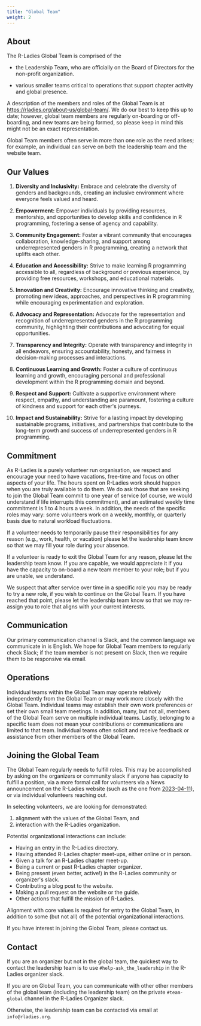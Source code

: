 ```yaml
---
title: "Global Team"
weight: 2
---
```



## About

The R-Ladies Global Team is comprised of the 

* the Leadership Team, who are officially on the Board of Directors for the 
non-profit organization.

* various smaller teams critical to operations that support chapter activity
and global presence.

A description of the members and roles of the Global Team is at <https://rladies.org/about-us/global-team/>. 
We do our best to keep this up to date;
however, global team members are regularly on-boarding or off-boarding, and new teams
are being formed, so please keep in mind this might not be an exact
representation.

Global Team members often serve in more than one role as the need arises; for example,
an individual can serve on both the leadership team and the website team.

## Our Values

1. **Diversity and Inclusivity:** Embrace and celebrate the diversity of genders and backgrounds, creating an inclusive environment where everyone feels valued and heard.

2. **Empowerment:** Empower individuals by providing resources, mentorship, and opportunities to develop skills and confidence in R programming, fostering a sense of agency and capability.

3. **Community Engagement:** Foster a vibrant community that encourages collaboration, knowledge-sharing, and support among underrepresented genders in R programming, creating a network that uplifts each other.

4. **Education and Accessibility:** Strive to make learning R programming accessible to all, regardless of background or previous experience, by providing free resources, workshops, and educational materials.

5. **Innovation and Creativity:** Encourage innovative thinking and creativity, promoting new ideas, approaches, and perspectives in R programming while encouraging experimentation and exploration.

6. **Advocacy and Representation:** Advocate for the representation and recognition of underrepresented genders in the R programming community, highlighting their contributions and advocating for equal opportunities.

7. **Transparency and Integrity:** Operate with transparency and integrity in all endeavors, ensuring accountability, honesty, and fairness in decision-making processes and interactions.

8. **Continuous Learning and Growth:** Foster a culture of continuous learning and growth, encouraging personal and professional development within the R programming domain and beyond.

9. **Respect and Support:** Cultivate a supportive environment where respect, empathy, and understanding are paramount, fostering a culture of kindness and support for each other's journeys.

10. **Impact and Sustainability:** Strive for a lasting impact by developing sustainable programs, initiatives, and partnerships that contribute to the long-term growth and success of underrepresented genders in R programming.

## Commitment

As R-Ladies is a purely volunteer run organisation, we respect and encourage your
need to have vacations, free-time and focus on other aspects of your life. The 
hours spent on R-Ladies work should happen when you are truly available to do them. 
We do ask those that are seeking to join the Global Team commit to one year of service 
(of course, we would understand if life interrupts this commitment), and an estimated
weekly time commitment is 1 to 4 hours a week. In addition, the needs of
the specific roles may vary: some volunteers work on a weekly, monthly, or quarterly
basis due to natural workload fluctuations.

If a volunteer needs to temporarily pause their responsibilities for any reason
(e.g., work, health, or vacation) please let the leadership team know so that we
may fill your role during your absence.

If a volunteer is ready to exit the Global Team for any reason, please let the leadership
team know. If you are capable, we would appreciate it if you have the capacity to on-board a new
team member to your role; but if you are unable, we understand.

We suspect that after service over time in a specific role you may be ready to
try a new role, if you wish to continue on the Global Team. If you have reached that
point, please let the leadership team know so that we may re-assign you to role
that aligns with your current interests.

## Communication

Our primary communication channel is Slack, and the common language we communicate
in is English. We hope for Global Team members to regularly check Slack; if the 
team member is not present on Slack, then we require them to be responsive via email.

## Operations

Individual teams within the Global Team may operate relatively independently
from the Global Team or may work more closely with the Global Team. Individual
teams may establish their own work preferences or set their own small team meetings.
In addition, many, but not all, members of the Global Team serve on multiple 
individual teams. Lastly, belonging to a specific team does not mean your contributions
or communications are limited to that team. Individual teams often solicit and
receive feedback or assistance from other members of the Global Team.

## Joining the Global Team

The Global Team regularly needs to fulfill roles. This may be accomplished by 
asking on the organizers or community slack if anyone has capacity to fulfill a 
position, via a more formal call for volunteers via a News announcement on the 
R-Ladies website (such as the one from [2023-04-11](https://rladies.org/news/2023-04-11-global-team-recruiting/)),
or via individual volunteers reaching out.

In selecting volunteers, we are looking for demonstrated:
1. alignment with the values of the Global Team, and
2. interaction with the R-Ladies organization.


Potential organizational interactions can include:
* Having an entry in the R-Ladies directory.
* Having attended R-Ladies chapter meet-ups, either online or in person.
* Given a talk for an R-Ladies chapter meet-up.
* Being a current or past R-Ladies chapter organizer.
* Being present (even better, active!) in the R-Ladies community or organizer's slack.
* Contributing a blog post to the website.
* Making a pull request on the website or the guide.
* Other actions that fulfill the mission of R-Ladies.

Alignment with core values is required for entry to the Global Team, in addition
to some (but not all) of the potential organizational interactions.

If you have interest in joining the Global Team, please contact us.

## Contact

If you are an organizer but not in the global team, the quickest way to contact
the leadership team is to use `#help-ask_the_leadership` in the R-Ladies organizer slack.

If you are on Global Team, you can communicate with other other members of the global
team (including the leadership team) on the private `#team-global` channel
in the R-Ladies Organizer slack.

Otherwise, the leadership team can be contacted via email at `info@rladies.org`.

